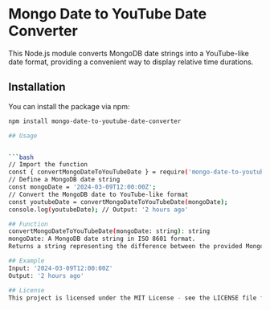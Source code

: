 # Mongo Date to YouTube Date Converter

This Node.js module converts MongoDB date strings into a YouTube-like date format, providing a convenient way to display relative time durations.

## Installation

You can install the package via npm:

```bash
npm install mongo-date-to-youtube-date-converter

## Usage


```bash
// Import the function
const { convertMongoDateToYouTubeDate } = require('mongo-date-to-youtube-date-converter');
// Define a MongoDB date string
const mongoDate = '2024-03-09T12:00:00Z';
// Convert the MongoDB date to YouTube-like format
const youtubeDate = convertMongoDateToYouTubeDate(mongoDate);
console.log(youtubeDate); // Output: '2 hours ago'

## Function
convertMongoDateToYouTubeDate(mongoDate: string): string
mongoDate: A MongoDB date string in ISO 8601 format.
Returns a string representing the difference between the provided MongoDB date and the current date in a YouTube-like format.

## Example
Input: '2024-03-09T12:00:00Z'
Output: '2 hours ago'

## License
This project is licensed under the MIT License - see the LICENSE file for details.
